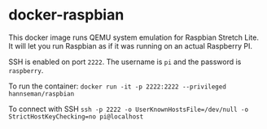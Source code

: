 
# docker-raspbian

This docker image runs QEMU system emulation for Raspbian Stretch Lite. 
It will let you run Raspbian as if it was running on an actual Raspberry PI. 

SSH is enabled on port `2222`. The username is `pi` and the password is `raspberry`. 

To run the container:
`docker run -it -p 2222:2222 --privileged hannseman/raspbian`

To connect with SSH
`ssh -p 2222 -o UserKnownHostsFile=/dev/null -o StrictHostKeyChecking=no pi@localhost`
